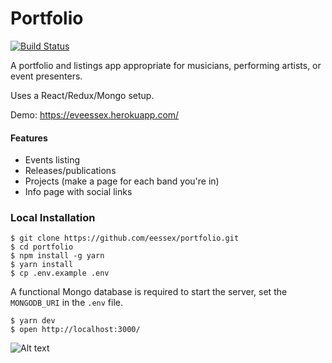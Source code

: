 # Portfolio
[![Build Status](https://travis-ci.com/eessex/portfolio.svg?branch=master)](https://travis-ci.com/eessex/portfolio)

A portfolio and listings app appropriate for musicians, performing artists, or event presenters.

Uses a React/Redux/Mongo setup.

Demo: https://eveessex.herokuapp.com/

#### Features

- Events listing
- Releases/publications
- Projects (make a page for each band you're in)
- Info page with social links


### Local Installation
```
$ git clone https://github.com/eessex/portfolio.git
$ cd portfolio
$ npm install -g yarn
$ yarn install
$ cp .env.example .env
```
A functional Mongo database is required to start the server, set the `MONGODB_URI` in the `.env` file.

```
$ yarn dev
$ open http://localhost:3000/
```

![Alt text](https://s3.amazonaws.com/eve-portfolio/assets/portfolio-demo.gif  "Demo gif")
